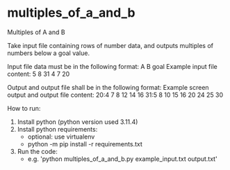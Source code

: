 # multiples_of_a_and_b
Multiples of A and B

Take input file containing rows of number data, and outputs multiples of numbers below a goal value.

Input file data must be in the following format:
A B goal
Example input file content:
5 8 31
4 7 20

Output and output file shall be in the following format:
Example screen output and output file content:
20:4 7 8 12 14 16 
31:5 8 10 15 16 20 24 25 30




How to run:

1. Install python (python version used 3.11.4)
2. Install python requirements: 
    * optional: use virtualenv
    * python -m pip install -r requirements.txt
3. Run the code: 
    * e.g. 'python multiples_of_a_and_b.py example_input.txt output.txt'